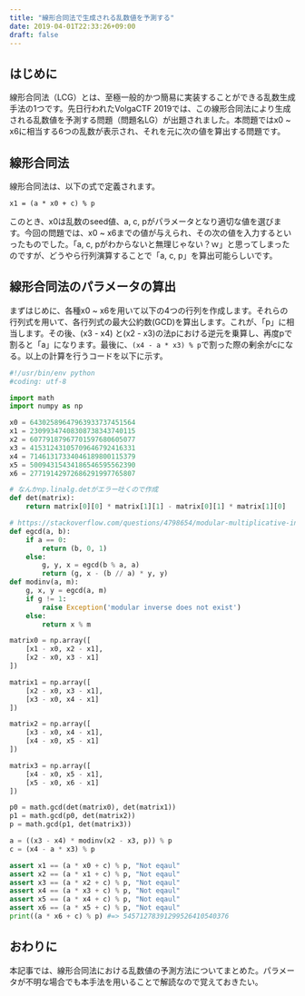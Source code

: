 ```yaml
---
title: "線形合同法で生成される乱数値を予測する"
date: 2019-04-01T22:33:26+09:00
draft: false
---
```


## はじめに

線形合同法（LCG）とは、至極一般的かつ簡易に実装することができる乱数生成手法の1つです。先日行われたVolgaCTF 2019では、この線形合同法により生成される乱数値を予測する問題（問題名LG）が出題されました。本問題ではx0 ~ x6に相当する6つの乱数が表示され、それを元に次の値を算出する問題です。

## 線形合同法

線形合同法は、以下の式で定義されます。

```
x1 = (a * x0 + c) % p
```

このとき、x0は乱数のseed値、a, c, pがパラメータとなり適切な値を選びます。今回の問題では、x0 ~ x6までの値が与えられ、その次の値を入力するといったものでした。「a, c, pがわからないと無理じゃない？ｗ」と思ってしまったのですが、どうやら行列演算することで「a, c, p」を算出可能らしいです。

## 線形合同法のパラメータの算出

まずはじめに、各種x0 ~ x6を用いて以下の4つの行列を作成します。それらの行列式を用いて、各行列式の最大公約数(GCD)を算出します。これが、「p」に相当します。その後、(x3 - x4) と(x2 - x3)の法pにおける逆元を乗算し、再度pで割ると「a」になります。最後に、`(x4 - a * x3) % p`で割った際の剰余がcになる。以上の計算を行うコードを以下に示す。

```python
#!/usr/bin/env python
#coding: utf-8

import math
import numpy as np

x0 = 64302589647963933737451564
x1 = 23099347408308738343740115
x2 = 60779187967701597680605077
x3 = 41531243105709646792416331
x4 = 71461317334046189800115379
x5 = 50094315434186546595562390
x6 = 27719142972686291997765807

# なんかnp.linalg.detがエラー吐くので作成
def det(matrix):
    return matrix[0][0] * matrix[1][1] - matrix[0][1] * matrix[1][0]

# https://stackoverflow.com/questions/4798654/modular-multiplicative-inverse-function-in-python
def egcd(a, b):
    if a == 0:
        return (b, 0, 1)
    else:
        g, y, x = egcd(b % a, a)
        return (g, x - (b // a) * y, y)
def modinv(a, m):
    g, x, y = egcd(a, m)
    if g != 1:
        raise Exception('modular inverse does not exist')
    else:
        return x % m

matrix0 = np.array([
    [x1 - x0, x2 - x1],
    [x2 - x0, x3 - x1]
])

matrix1 = np.array([
    [x2 - x0, x3 - x1],
    [x3 - x0, x4 - x1]
])

matrix2 = np.array([
    [x3 - x0, x4 - x1],
    [x4 - x0, x5 - x1]
])

matrix3 = np.array([
    [x4 - x0, x5 - x1],
    [x5 - x0, x6 - x1]
])

p0 = math.gcd(det(matrix0), det(matrix1))
p1 = math.gcd(p0, det(matrix2))
p = math.gcd(p1, det(matrix3))

a = ((x3 - x4) * modinv(x2 - x3, p)) % p
c = (x4 - a * x3) % p

assert x1 == (a * x0 + c) % p, "Not eqaul"
assert x2 == (a * x1 + c) % p, "Not eqaul"
assert x3 == (a * x2 + c) % p, "Not eqaul"
assert x4 == (a * x3 + c) % p, "Not eqaul"
assert x5 == (a * x4 + c) % p, "Not eqaul"
assert x6 == (a * x5 + c) % p, "Not eqaul"
print((a * x6 + c) % p) #=> 54571278391299526410540376
```

## おわりに

本記事では、線形合同法における乱数値の予測方法についてまとめた。パラメータが不明な場合でも本手法を用いることで解読なので覚えておきたい。
